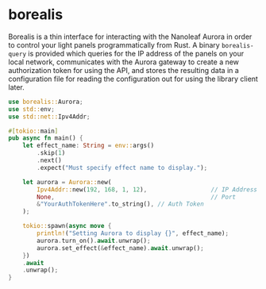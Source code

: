 # borealis

Borealis is a thin interface for interacting with the Nanoleaf Aurora in order
to control your light panels programmatically from Rust. A binary `borealis-query` 
is provided which queries for the IP address of the panels on your local network,
communicates with the Aurora gateway to create a new authorization token for using
the API, and stores the resulting data in a configuration file for reading the
configuration out for using the library client later.

```rust
use borealis::Aurora;
use std::env;
use std::net::Ipv4Addr;

#[tokio::main]
pub async fn main() {
    let effect_name: String = env::args()
        .skip(1)
        .next()
        .expect("Must specify effect name to display.");

    let aurora = Aurora::new(
        Ipv4Addr::new(192, 168, 1, 12),                  // IP Address
        None,                                            // Port
        &"YourAuthTokenHere".to_string(), // Auth Token
    );

    tokio::spawn(async move {
        println!("Setting Aurora to display {}", effect_name);
        aurora.turn_on().await.unwrap();
        aurora.set_effect(&effect_name).await.unwrap();
    })
    .await
    .unwrap();
}
```